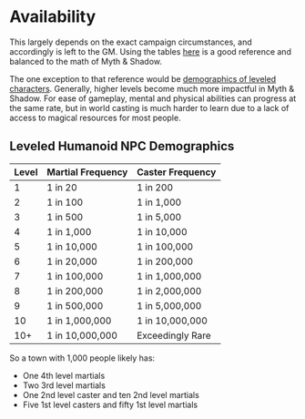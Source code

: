 # Availability

This largely depends on the exact campaign circumstances, and accordingly is left to the GM. Using the tables [here](https://gist.github.com/beaurancourt/a2dbaaf130683168bbda12c7bc53a895) is a good reference and balanced to the math of Myth & Shadow.

The one exception to that reference would be [demographics of leveled characters](https://gist.github.com/beaurancourt/a2dbaaf130683168bbda12c7bc53a895#demographics-of-leveled-characters). Generally, higher levels become much more impactful in Myth & Shadow. For ease of gameplay, mental and physical abilities can progress at the same rate, but in world casting is much harder to learn due to a lack of access to magical resources for most people.

## Leveled Humanoid NPC Demographics

| Level | Martial Frequency | Caster Frequency |
| ----- | ----------------- | ---------------- |
| 1     | 1 in 20           | 1 in 200         |
| 2     | 1 in 100          | 1 in 1,000       |
| 3     | 1 in 500          | 1 in 5,000       |
| 4     | 1 in 1,000        | 1 in 10,000      |
| 5     | 1 in 10,000       | 1 in 100,000     |
| 6     | 1 in 20,000       | 1 in 200,000     |
| 7     | 1 in 100,000      | 1 in 1,000,000   |
| 8     | 1 in 200,000      | 1 in 2,000,000   |
| 9     | 1 in 500,000      | 1 in 5,000,000   |
| 10    | 1 in 1,000,000    | 1 in 10,000,000  |
| 10+   | 1 in 10,000,000   | Exceedingly Rare |

So a town with 1,000 people likely has:

- One 4th level martials
- Two 3rd level martials
- One 2nd level caster and ten 2nd level martials
- Five 1st level casters and fifty 1st level martials
